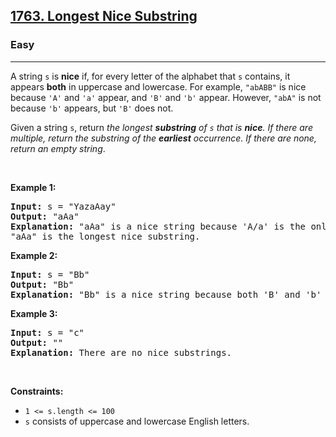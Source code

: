 <h2><a href="https://leetcode.com/problems/longest-nice-substring/">1763. Longest Nice Substring</a></h2><h3>Easy</h3><hr><div><p>A string <code>s</code> is <strong>nice</strong> if, for every letter of the alphabet that <code>s</code> contains, it appears <strong>both</strong> in uppercase and lowercase. For example, <code>"abABB"</code> is nice because <code>'A'</code> and <code>'a'</code> appear, and <code>'B'</code> and <code>'b'</code> appear. However, <code>"abA"</code> is not because <code>'b'</code> appears, but <code>'B'</code> does not.</p>

<p>Given a string <code>s</code>, return <em>the longest <strong>substring</strong> of <code>s</code> that is <strong>nice</strong>. If there are multiple, return the substring of the <strong>earliest</strong> occurrence. If there are none, return an empty string</em>.</p>

<p>&nbsp;</p>
<p><strong>Example 1:</strong></p>

<pre><strong>Input:</strong> s = "YazaAay"
<strong>Output:</strong> "aAa"
<strong>Explanation: </strong>"aAa" is a nice string because 'A/a' is the only letter of the alphabet in s, and both 'A' and 'a' appear.
"aAa" is the longest nice substring.
</pre>

<p><strong>Example 2:</strong></p>

<pre><strong>Input:</strong> s = "Bb"
<strong>Output:</strong> "Bb"
<strong>Explanation:</strong> "Bb" is a nice string because both 'B' and 'b' appear. The whole string is a substring.
</pre>

<p><strong>Example 3:</strong></p>

<pre><strong>Input:</strong> s = "c"
<strong>Output:</strong> ""
<strong>Explanation:</strong> There are no nice substrings.
</pre>

<p>&nbsp;</p>
<p><strong>Constraints:</strong></p>

<ul>
	<li><code>1 &lt;= s.length &lt;= 100</code></li>
	<li><code>s</code> consists of uppercase and lowercase English letters.</li>
</ul>
</div>